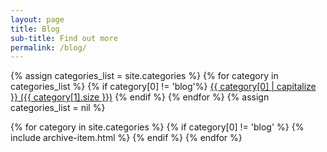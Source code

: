 ```yaml
---
layout: page
title: Blog
sub-title: Find out more
permalink: /blog/
---
```

<nav>
{% assign categories_list = site.categories %}
    {% for category in categories_list %}
      {% if category[0] != 'blog'%}
        <a href="#{{ category[0] | downcase | url_escape | strip | replace: ' ', '-' }}">{{ category[0] | capitalize }} ({{ category[1].size }})</a>
      {% endif %}
    {% endfor %}
{% assign categories_list = nil %}
</nav>

{% for category in site.categories %}
  {% if category[0] != 'blog' %}
    {% include archive-item.html %}
  {% endif %}
{% endfor %}